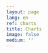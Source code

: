 ```yaml
---
layout: page
lang: en
ref: charts
title: Charts
image: false
medium: ''
---
```


<pre>
<script src="https://unpkg.com/frappe-charts@0.0.3/dist/frappe-charts.min.iife.js"></script>
<div id="chart"></div>
<script type="text/javascript">
  data = {
    labels: ["12am-3am", "3am-6am", "6am-9am", "9am-12pm",
      "12pm-3pm", "3pm-6pm", "6pm-9pm", "9pm-12am"],

    datasets: [
      {
        title: "Creativity", color: "light-blue",
        values: [25, 40, 30, 35, 8, 52, 17, -4]
      },
      {
        title: "Hunger", color: "violet",
        values: [25, 50, -10, 15, 18, 32, 27, 14]
      },
      {
        title: "Sleepiness", color: "blue",
        values: [15, 20, -3, -15, 58, 12, -17, 37]
      }
    ]
  };

  chart = new Chart({
    parent: "#chart", // or a DOM element
    title: "How I feel throughout the day",
    data: data,
    type: 'bar', // or 'line', 'scatter', 'pie', 'percentage'
    height: 250
  });
</script>
</pre>